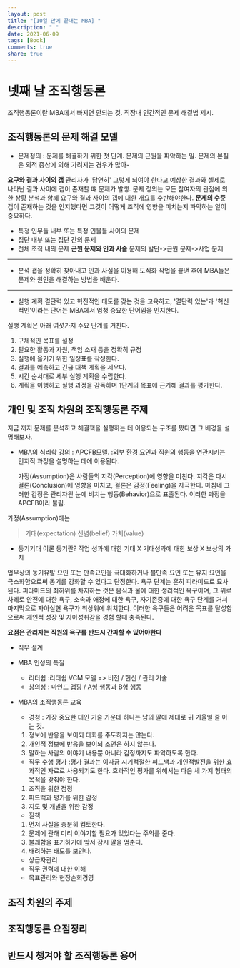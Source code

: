 ```yaml
---
layout: post
title: "[10일 만에 끝내는 MBA] "
description: " "
date: 2021-06-09
tags: [Book]
comments: true
share: true
---
```


# 넷째 날 조직행동론
  조직행동론이란 MBA에서 빠지면 안되는 것. 직장내 인간적인 문제 해결법 제시.
## 조직행동론의 문제 해결 모델
  - 문제정의
  : 문제를 해결하기 위한 첫 단계. 문제의 근원을 파악하는 일. 문제의 본질은 외적 증상에 의해 가려지는 경우가 많아-

  **요구와 결과 사이의 갭**
  관리자가 '당연히' 그렇게 되여야 한다고 예상한 결과와 셀제로 나타난 결과 사이에 갭이 존재할 떄 문제가 발생.
  문제 정의는 모든 참여자의 관점에 의한 상황 분석과 함께 요구와 결과 사이의 갭에 대한 개요를 수반해야한다.
  **문제의 수준**
  갭이 존재하는 것을 인지했다면 그것이 어떻게 조직에 영향을 미치는지 파악하는 일이 중요하다.
  - 특정 인무들 내부 또는 특정 인물들 사이의 문제
  - 집단 내부 또는 집단 간의 문제
  - 전체 조직 내의 문제
  **근원 문제와 인과 사슬**
  문제의 발단->근원 문제->사업 문제
-----
  - 분석
  갭을 정확히 찾아내고 인과 사실을 이용해 도식화 작업을 끝낸 후에 MBA들은 문제와 원인을 해결하는 방법을 배운다.
  ----
  - 실행 계획
  결단력 있고 혁진적인 태도를 갖는 것을 교육하고, '결단력 있는'과 '혁신적인'이라는 단어는 MBA에서 엄청 중요한 단어임을 인지한다.

  실행 계획은 아래 여섯가지 주요 단계를 거친다.
  1. 구체적인 목표를 설정
  2. 필요한 활동과 자원, 책임 소재 등을 정확히 규정
  3. 실행에 옮기기 위한 일정표를 작성한다.
  4. 결과를 예측하고 긴급 대책 계획을 세우다.
  5. 시간 순서대로 세부 실행 계획을 수립한다.
  6. 계획을 이행하고 실행 과정을 감독하며 1단계의 목표에 근거해 결과를 평가한다.

## 개인 및 조직 차원의 조직행동론 주제
 지금 까지 문제를 분석하고 해결책을 실행하는 데 이용되는 구조를 봤다면 그 배경을 설명해보자.
 - MBA의 심리학 강의 : APCFB모델.
 :외부 환경 요인과 직원의 행동을 연관시키는 인지적 과정을 설명하는 데에 이용된다.


     가정(Assumption)은 사람들의 지각(Perception)에 영향을 미친다. 지각은 다시 결론(Conclusion)에 영향을 미치고, 결론은 감정(Feeling)을 자극한다. 마침네 그러한 감정은 관리자읜 눈에 비치는 행동(Behavior)으로 표출된다. 이러한 과정을 APCFB이라 불림.

가정(Assumption)에는
> 기대(expectation)
> 신념(belief)
> 가치(value)

  - 동기기대 이론
  동기란? 작업 성과에 대한 기대 X 기대성과에 대한 보상 X 보상의 가치

업무상의 동기유발 요인 또는 만족요인을 극대화하거나 불만족 요인 또는 유지 요인을 극소화함으로써 동기를 강화할 수 있다고 단정한다.
 욕구 단계는 흔히 피라미드로 묘사된다. 피라미드의 최하위를 차지하는 것은 음식과 물에 대한 생리적인 욕구이며, 그 위로 차례로 안전에 대한 욕구, 소속과 애정에 대한 욕구, 자기존중에 대한 욕구 단계를 거쳐 마지막으로 자아실현 욕구가 최상위에 위치한다. 이러한 욕구들은 어려운 목표를 달성함으로써 개인적 성장 및 자아성취감을 경험 할때 충족된다.

  **요점은 관리자는 직원의 욕구를 반드시 간파할 수 있어야한다**

  - 직무 설계
  - MBA 인성의 특질
    - 리더쉽
    :리더쉽 VCM 모델 => 비전 / 헌신 / 관리 기술
    - 창의성
    : 마인드 맵핑 / A형 행동과 B형 행동
  - MBA의 조직행동론 교육
    - 경청
    : 가장 중요한 대인 기술 가운데 하나는 남의 말에 제대로 귀 기울일 줄 아는 것.
    1. 정보에 반응을 보이되 대화를 주도하지는 않는다.
    2. 개인적 정보에 반응을 보이되 조언은 하지 않는다.
    3. 말하는 사람의 이야기 내용뿐 아니라 감정까지도 파악하도록 한다.

    - 직무 수행 평가
    :평가 결과는 이따금 시기적절한 피드백과 개인적발전을 위한 효과적인 자료로 사용되기도 한다. 효과적인 평가를 위해서는 다음 세 가지 형태의 목적을 갖춰야 한다.
    1. 조직을 위한 점정
    2. 피드백과 평가를 위한 감정
    3. 지도 및 개발을 위한 감정
    - 질책
    1. 먼저 사실을 충분히 컴토한다.
    2. 문제에 관해 미리 이야기할 필요가 있었다는 주의를 준다.
    3. 불괘함을 표기하기에 앞서 잠시 말을 멈춘다.
    4. 배려하는 태도를 보인다.
    - 상급자관리
    - 직무 권력에 대한 이해
    - 목표관리와 현장순회경영

## 조직 차원의 주제
## 조직행동론 요점정리
## 반드시 챙겨야 할 조직행동론 용어
